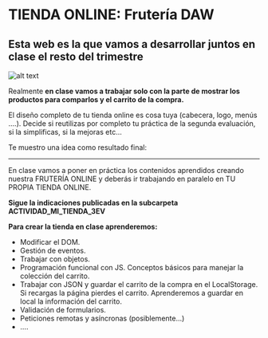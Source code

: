 # TIENDA ONLINE: Frutería DAW

## Esta web es la que vamos a desarrollar juntos en clase el resto del trimestre

![alt text](image-1.png)

Realmente **en clase vamos a trabajar solo con la parte de mostrar los productos para comparlos y el carrito de la compra.** 

El diseño completo de tu tienda online es cosa tuya (cabecera, logo, menús ....). Decide si reutilizas por completo tu práctica de la segunda evaluación, si la simplificas, si la mejoras etc...

Te muestro una idea como resultado final:


___
En clase vamos a poner en práctica los contenidos aprendidos creando nuestra FRUTERÍA ONLINE y deberás ir trabajando en paralelo en TU PROPIA TIENDA ONLINE.

**Sigue la indicaciones publicadas en la subcarpeta ACTIVIDAD_MI_TIENDA_3EV**

**Para crear la tienda en clase aprenderemos:**
- Modificar el DOM. 
- Gestión de eventos.
- Trabajar con objetos.
- Programación funcional con JS. Conceptos básicos para manejar la colección del carrito.
- Trabajar con JSON y guardar el carrito de la compra en el LocalStorage. Si recargas la página pierdes el carrito. Aprenderemos a guardar en local la información del carrito.
- Validación de formularios.
- Peticiones remotas y asíncronas (posiblemente...) 
- ....



